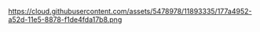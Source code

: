 https://cloud.githubusercontent.com/assets/5478978/11893335/177a4952-a52d-11e5-8878-f1de4fda17b8.png
